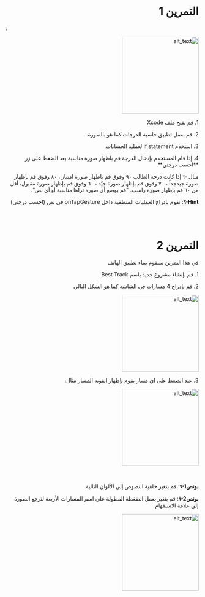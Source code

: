  

<p dir="rtl">
  <h1 align="right">التمرين 1</h1>:</p>

<p dir="rtl">
<img src="/cw3.gif" width="200" alt="alt_text" title="image_tooltip">
</p>

<p dir="rtl">
1. قم بفتح ملف Xcode 

<p dir="rtl">
2. قم بعمل تطبيق حاسبة الدرجات كما هو بالصورة.

<p dir="rtl">
3. استخدم if statement لعملية الحسابات.

<p dir="rtl">
4. إذا قام المستخدم بإدخال الدرجة قم باظهار  صورة مناسبة بعد الضغط على زر **احسب درجتي**.

<p dir="rtl">
 مثال ✨ إذا كانت درجة الطالب ٩٠ وفوق قم باظهار صورة امتياز ، ٨٠ وفوق قم بإظهار صورة جيدجداً ، ٧٠ وفوق قم بإظهار صورة جيّد ، ٦٠ وفوق قم بإظهار صورة مقبول، أقل من ٦٠ قم بإظهار صورة راسب. "قم بوضع أي صورة تراها مناسبة أو أي نص".

<br>
<p dir="rtl">
<strong>Hint✨</strong>: نقوم بادراج العمليات المنطقية داخل onTapGesture في نص (احسب درجتي)</p>

<br>
<br>


 <h1 align="right">التمرين 2</h1>

<p dir="rtl">
في هذا التمرين سنقوم ببناء تطبيق الهاتف </p>



<p dir="rtl">
1.  قم بإنشاء مشروع جديد باسم Best Track

<p dir="rtl">
2. قم بإدراج 4 مسارات في الشاشة  كما هو الشكل التالي
<p dir="rtl">
 

<p dir="rtl">
<img src="/cw1-1.png" width="200" alt="alt_text" title="image_tooltip">
</p>



<p dir="rtl">
3. عند الضغط على اي مسار يقوم بإظهار ايقونة المسار  مثال: 

<p dir="rtl">
<img src="/cw1-2.gif" width="200" alt="alt_text" title="image_tooltip">
</p>



<br>

<p dir="rtl">
<strong>بونص1✨</strong>:  قم بتغير خلفية النصوص إلى الألوان التالية</p>


<p dir="rtl">
<strong>بونص2✨</strong>:  قم بتغير بعمل الضغطة المطولة على اسم المسارات الأربعة لترجع الصورة إلى علامة الاستفهام</p>

<p dir="rtl">
<img src="/cw1-3.gif" width="200" alt="alt_text" title="image_tooltip">
</p>

<br>
<br>
